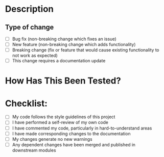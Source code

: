 # Description

<!--
Please include a summary of the change and which issue is fixed. Please also include relevant motivation and context. List any dependencies that are required for this change.
-->

## Type of change

- [ ] Bug fix (non-breaking change which fixes an issue)
- [ ] New feature (non-breaking change which adds functionality)
- [ ] Breaking change (fix or feature that would cause existing functionality to not work as expected)
- [ ] This change requires a documentation update

# How Has This Been Tested?

<!--
Please describe the tests that you ran to verify your changes. Provide instructions so we can reproduce. Please also list any relevant details for your test configuration
-->

# Checklist:

- [ ] My code follows the style guidelines of this project
- [ ] I have performed a self-review of my own code
- [ ] I have commented my code, particularly in hard-to-understand areas
- [ ] I have made corresponding changes to the documentation
- [ ] My changes generate no new warnings
- [ ] Any dependent changes have been merged and published in downstream modules
